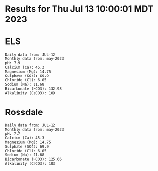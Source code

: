 # Results for Thu Jul 13 10:00:01 MDT 2023
# ELS
```
Daily data from: JUL-12
Monthly data from: may-2023
pH: 7.9
Calcium (Ca): 45.3
Magnesium (Mg): 14.75
Sulphate (SO4): 69.9
Chloride (Cl): 6.05
Sodium (Na): 11.68
Bicarbonate (HCO3): 132.98
Alkalinity (CaCO3): 109
```
# Rossdale
```
Daily data from: JUL-12
Monthly data from: may-2023
pH: 7.7
Calcium (Ca): 45.3
Magnesium (Mg): 14.75
Sulphate (SO4): 69.9
Chloride (Cl): 6.05
Sodium (Na): 11.68
Bicarbonate (HCO3): 125.66
Alkalinity (CaCO3): 103
```
